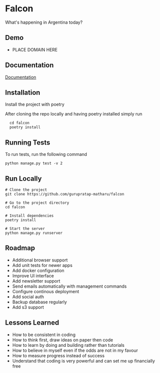 # Falcon

What's happening in Argentina today?

## Demo

- PLACE DOMAIN HERE

## Documentation

[Documentation](https://gurupratap-matharu.github.io/falcon/)

## Installation

Install the project with poetry

After cloning the repo locally and having poetry installed simply run

```
  cd falcon
  poetry install
```

## Running Tests

To run tests, run the following command

`python manage.py test -v 2`

## Run Locally

```
# Clone the project
git clone https://github.com/gurupratap-matharu/falcon

# Go to the project directory
cd falcon

# Install dependencies
poetry install

# Start the server
python manage.py runserver
```

## Roadmap

- Additional browser support
- Add unit tests for newer apps
- Add docker configuration
- Improve UI interface
- Add newsletter support
- Send emails automatically with management commands
- Configure continous deployment
- Add social auth
- Backup database regularly
- Add s3 support

## Lessons Learned

- How to be consistent in coding
- How to think first, draw ideas on paper then code
- How to learn by doing and building rather than tutorials
- How to believe in myself even if the odds are not in my favour
- How to measure progress instead of success
- Understand that coding is very powerful and can set me up financially free
